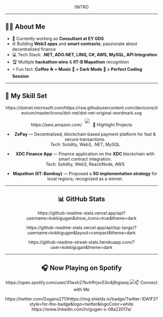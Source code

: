 <!-- Animated Intro -->
<div align="center">
  
!INTRO

</div>

---

## 👨‍💻 About Me
- 🔭 Currently working as **Consultant at EY GDS**
- 🌐 Building **Web3 apps** and **smart contracts**; passionate about decentralized finance
- 💻 Tech Stack: **.NET, ADO.NET, LINQ, C#, AWS, MySQL, API Integration**
- 🏆 Multiple **hackathon wins** & **IIT-B Mapathon** recognition
- ⚡ Fun fact: **Coffee ☕ + Music 🎵 + Dark Mode 🌙 = Perfect Coding Session**

---

## 🧰 My Skill Set
<div align="center">
https://dotnet.microsoft.com/https://raw.githubusercontent.com/devicons/devicon/master/icons/dot-net/dot-net-original-wordmark.svg</a>
https://aws.amazon.com/<img style="margin: 10px" src="https://raw.githubusercontent.com/devicons/devicon/master/iconsvices-original-wordmark.svg</a>
https://www.mysql.com/https://raw.githubusercontent.com/devicons/devicon/master/icons/mysql/mysql-original-wordmark.svg</a>
https://soliditylang.org/<img style="margin: 10px" src="https://raw.githubusercontent.com/devicons/devdity-plain.svg</a>
https://reactjs.org/https://raw.githubusercontent.com/devicons/devicon/master/icons/react/react-original-wordmark.svg</a>
<a href="https://nodejs.org/" target="_ercontent.com/devicons/devicon/master/icons/nodejs/nodejs-original-wordmark.svg</a>
</div>

---

## 🚀 Highlight Projects
- **ZePay** — Decentralized, blockchain‑based payment platform for fast & secure transactions.  
  _Tech:_ Solidity, Web3, .NET, MySQL

- **XDC Finance App** — Finance application on the **XDC** blockchain with smart contract integration.  
  _Tech:_ Solidity, Web3, React/Node, AWS

- **Mapathon (IIT‑Bombay)** — Proposed a **5G implementation strategy** for local regions; recognized as a winner.

---

## 📊 GitHub Stats
<p align="center">
  https://github-readme-stats.vercel.app/api?username=kokkigugan&show_icons=true&theme=dark
</p>
<p align="center">
  https://github-readme-stats.vercel.app/api/top-langs/?username=kokkigugan&layout=compact&theme=dark
</p>
<p align="center">
  https://github-readme-streak-stats.herokuapp.com/?user=kokkigugan&theme=dark
</p>

---

## 🎧 Now Playing on Spotify
<p align="center">
  https://open.spotify.com/user/31wxh27bvhffrjsv53n4j6rgiaeq
    <img 
      src="https://spotify-github-profilei/view.svg?uid=31wxh27bvhffrjsv53n4j6rgiaeq&cover_image=true&theme=novatorem&show_offline=false&background_color=000000&interchange=true&bar_color=1DB954&bar_color_cover=false
  </a>
</p>

---

## 📫 Connect with Me
<p align="center">
  https://twitter.com/Gugans2713https://img.shields.io/badge/Twitter-1DA1F2?style=for-the-badge&logo=twitter&logoColor=white</a>
  https://www.linkedin.com/in/gugan-s-08a22017a/<img src="g.shields.io/badge/LinkedIn-0077B5?style=for-the-badge&logo=linkedin&logoColor=white</a>
  mailto:gugans954@gmail.comhttps://img.shields.io/badge/Email-D14836?style=for-the-badge&logo=gmail&logoColor=white</a>
</p>
